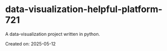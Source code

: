 # data-visualization-helpful-platform-721

A data-visualization project written in python.

Created on: 2025-05-12
